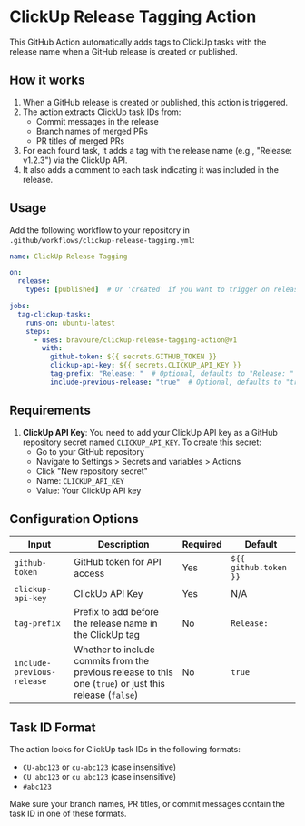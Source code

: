 # ClickUp Release Tagging Action

This GitHub Action automatically adds tags to ClickUp tasks with the release name when a GitHub release is created or published.

## How it works

1. When a GitHub release is created or published, this action is triggered.
2. The action extracts ClickUp task IDs from:
   - Commit messages in the release
   - Branch names of merged PRs
   - PR titles of merged PRs
3. For each found task, it adds a tag with the release name (e.g., "Release: v1.2.3") via the ClickUp API.
4. It also adds a comment to each task indicating it was included in the release.

## Usage

Add the following workflow to your repository in `.github/workflows/clickup-release-tagging.yml`:

```yaml
name: ClickUp Release Tagging

on:
  release:
    types: [published]  # Or 'created' if you want to trigger on release creation

jobs:
  tag-clickup-tasks:
    runs-on: ubuntu-latest
    steps:
      - uses: bravoure/clickup-release-tagging-action@v1
        with:
          github-token: ${{ secrets.GITHUB_TOKEN }}
          clickup-api-key: ${{ secrets.CLICKUP_API_KEY }}
          tag-prefix: "Release: "  # Optional, defaults to "Release: "
          include-previous-release: "true"  # Optional, defaults to "true"
```

## Requirements

1. **ClickUp API Key**: You need to add your ClickUp API key as a GitHub repository secret named `CLICKUP_API_KEY`. To create this secret:
   - Go to your GitHub repository
   - Navigate to Settings > Secrets and variables > Actions
   - Click "New repository secret"
   - Name: `CLICKUP_API_KEY`
   - Value: Your ClickUp API key

## Configuration Options

| Input | Description | Required | Default |
|-------|-------------|----------|---------|
| `github-token` | GitHub token for API access | Yes | `${{ github.token }}` |
| `clickup-api-key` | ClickUp API Key | Yes | N/A |
| `tag-prefix` | Prefix to add before the release name in the ClickUp tag | No | `Release: ` |
| `include-previous-release` | Whether to include commits from the previous release to this one (`true`) or just this release (`false`) | No | `true` |

## Task ID Format

The action looks for ClickUp task IDs in the following formats:
- `CU-abc123` or `cu-abc123` (case insensitive)
- `CU_abc123` or `cu_abc123` (case insensitive)
- `#abc123`

Make sure your branch names, PR titles, or commit messages contain the task ID in one of these formats.
